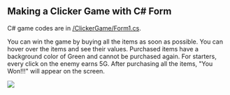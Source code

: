 ## Making a Clicker Game with C# Form
C# game codes are in [/ClickerGame/Form1.cs]().

You can win the game by buying all the items as soon as possible.
You can hover over the items and see their values.
Purchased items have a background color of Green and cannot be purchased again.
For starters, every click on the enemy earns 5G.
After purchasing all the items, "You Won!!!" will appear on the screen.

![](pictures/ClickGameSS.PNG)